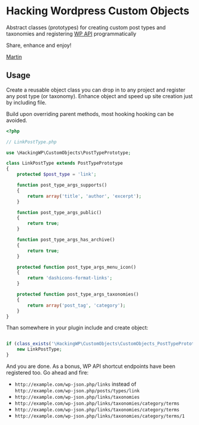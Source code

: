 Hacking Wordpress Custom Objects
================================

Abstract classes (prototypes) for creating custom post types and taxonomies
and registering [WP API][] programmatically

Share, enhance and enjoy!

[Martin][martin_adamko]

[WP API]:        https://github.com/WP-API/WP-API/
[martin_adamko]: http://twitter.com/martin_adamko

Usage
-----

Create a reusable object class you can drop in to any project and register any
post type (or taxonomy). Enhance object and speed up site creation just by
including file.

Build upon overriding parent methods, most hooking hooking can be avoided.

```php
<?php

// LinkPostType.php

use \HackingWP\CustomObjects\PostTypePrototype;

class LinkPostType extends PostTypePrototype
{
    protected $post_type = 'link';

    function post_type_args_supports()
    {
        return array('title', 'author', 'excerpt');
    }

    function post_type_args_public()
    {
        return true;
    }

    function post_type_args_has_archive()
    {
        return true;
    }

    protected function post_type_args_menu_icon()
    {
        return 'dashicons-format-links';
    }

    protected function post_type_args_taxonomies()
    {
        return array('post_tag', 'category');
    }
}
```

Than somewhere in your plugin include and create object:

```php

if (class_exists('\HackingWP\CustomObjects\CustomObjects_PostTypePrototype')) {
    new LinkPostType;
}
```

And you are done. As a bonus, WP API shortcut endpoints have been registered too.
Go ahead and fire:

* `http://example.com/wp-json.php/links` instead of `http://example.com/wp-json.php/posts/types/link`
* `http://example.com/wp-json.php/links/taxonomies`
* `http://example.com/wp-json.php/links/taxonomies/category/terms`
* `http://example.com/wp-json.php/links/taxonomies/category/terms`
* `http://example.com/wp-json.php/links/taxonomies/category/terms/1`

